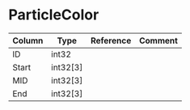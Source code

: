 # ParticleColor

| Column | Type | Reference | Comment |
|--------|------|-----------|---------|
|ID|int32|||
|Start|int32[3]|||
|MID|int32[3]|||
|End|int32[3]|||
